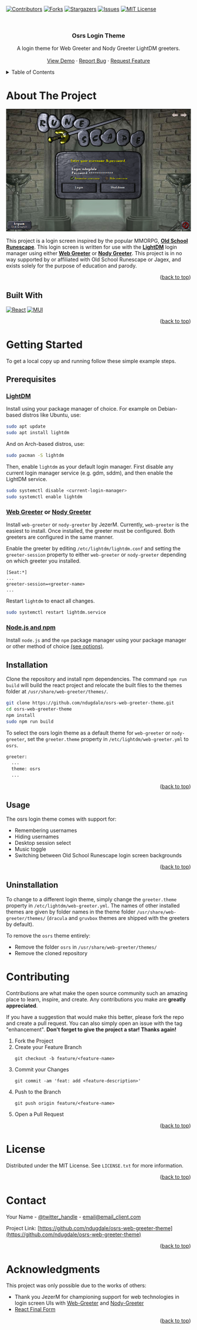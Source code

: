 <a name="readme-top"></a>

[![Contributors][contributors-shield]][contributors-url]
[![Forks][forks-shield]][forks-url]
[![Stargazers][stars-shield]][stars-url]
[![Issues][issues-shield]][issues-url]
[![MIT License][license-shield]][license-url]

<br />
<div align="center">

<h3 align="center">Osrs Login Theme</h3>

  <p align="center">
    A login theme for Web Greeter and Nody Greeter LightDM greeters.
    <br />
    <br />
    <a href="https://github.com/ndugdale/osrs-web-greeter-theme">View Demo</a>
    ·
    <a href="https://github.com/ndugdale/osrs-web-greeter-theme/issues">Report Bug</a>
    ·
    <a href="https://github.com/ndugdale/osrs-web-greeter-theme/issues">Request Feature</a>
  </p>
</div>



<!-- TABLE OF CONTENTS -->
<details>
  <summary>Table of Contents</summary>
  <ol>
    <li>
      <a href="#about-the-project">About The Project</a>
      <ul>
        <li><a href="#built-with">Built With</a></li>
      </ul>
    </li>
    <li>
      <a href="#getting-started">Getting Started</a>
      <ul>
        <li><a href="#prerequisites">Prerequisites</a></li>
        <li><a href="#installation">Installation</a></li>
      </ul>
    </li>
    <li><a href="#usage">Usage</a></li>
    <li><a href="#contributing">Contributing</a></li>
    <li><a href="#license">License</a></li>
    <li><a href="#contact">Contact</a></li>
    <li><a href="#acknowledgments">Acknowledgments</a></li>
  </ol>
</details>

<!-- ABOUT THE PROJECT -->
# About The Project

![Product Name Screen Shot][product-screenshot]

This project is a login screen inspired by the popular MMORPG, [**Old School Runescape**](https://oldschool.runescape.com/). This login screen is written for use with the [**LightDM**](https://github.com/canonical/lightdm) login manager using either [**Web Greeter**](https://github.com/JezerM/web-greeter) or [**Nody Greeter**](https://github.com/JezerM/nody-greeter). This project is in no way supported by or affiliated with Old School Runescape or Jagex, and exists solely for the purpose of education and parody.

<p align="right">(<a href="#readme-top">back to top</a>)</p>

## Built With
[![React][React.js]][React-url]
[![MUI][MUI.js]][MUI-url]

<p align="right">(<a href="#readme-top">back to top</a>)</p>



<!-- GETTING STARTED -->
# Getting Started

To get a local copy up and running follow these simple example steps.

## Prerequisites
### [**LightDM**](https://github.com/canonical/lightdm)

Install using your package manager of choice. For example on Debian-based distros like Ubuntu, use:
```sh
sudo apt update
sudo apt install lightdm
```

And on Arch-based distros, use:
```sh
sudo pacman -S lightdm
```

Then, enable `lightdm` as your default login manager. First disable any current login manager service (e.g. gdm, sddm), and then enable the LightDM service.
```sh
sudo systemctl disable <current-login-manager>
sudo systemctl enable lightdm
```

### [**Web Greeter**](https://github.com/JezerM/web-greeter) or [**Nody Greeter**](https://github.com/JezerM/nody-greeter)

Install `web-greeter` or `nody-greeter` by JezerM. Currently, `web-greeter` is the easiest to install. Once installed, the greeter must be configured. Both greeters are configured in the same manner.

Enable the greeter by editing `/etc/lightdm/lightdm.conf` and setting the `greeter-session` property to either `web-greeter` or `nody-greeter` depending on which greeter you installed.
```
[Seat:*]
...
greeter-session=<greeter-name>
...
```

Restart `lightdm` to enact all changes.
```sh
sudo systemctl restart lightdm.service
```

### [**Node.js** and **npm**](https://nodejs.org/en/download/package-manager/)

Install `node.js` and the `npm` package manager using your package manager or other method of choice [(see options)](https://nodejs.org/en/download/package-manager/).

## Installation

Clone the repository and install npm dependencies. The command `npm run build` will build the react project and relocate the built files to the themes folder at `/usr/share/web-greeter/themes/`.
```sh
git clone https://github.com/ndugdale/osrs-web-greeter-theme.git
cd osrs-web-greeter-theme
npm install
sudo npm run build
```

To select the osrs login theme as a default theme for `web-greeter` or `nody-greeter`, set the `greeter.theme` property in `/etc/lightdm/web-greeter.yml` to `osrs`.
```sh
greeter:
  ...
  theme: osrs
  ...
```

<p align="right">(<a href="#readme-top">back to top</a>)</p> 


<!-- USAGE EXAMPLES -->
## Usage

The osrs login theme comes with support for:
* Remembering usernames
* Hiding usernames
* Desktop session select
* Music toggle
* Switching between Old School Runescape login screen backgrounds



<p align="right">(<a href="#readme-top">back to top</a>)</p>

<!-- UNINSTALLATION -->
## Uninstallation

To change to a different login theme, simply change the `greeter.theme` property in `/etc/lightdm/web-greeter.yml`. The names of other installed themes are given by folder names in the theme folder `/usr/share/web-greeter/themes/` (`dracula` and `gruvbox` themes are shipped with the greeters by default).

To remove the `osrs` theme entirely:
* Remove the folder `osrs` in `/usr/share/web-greeter/themes/`
* Remove the cloned repository

<!-- CONTRIBUTING -->
# Contributing

Contributions are what make the open source community such an amazing place to learn, inspire, and create. Any contributions you make are **greatly appreciated**.

If you have a suggestion that would make this better, please fork the repo and create a pull request. You can also simply open an issue with the tag "enhancement". **Don't forget to give the project a star! Thanks again!**

1. Fork the Project
2. Create your Feature Branch 
    ```
    git checkout -b feature/<feature-name>
    ```
3. Commit your Changes
    ```
    git commit -am 'feat: add <feature-description>'
    ```
4. Push to the Branch
    ```
    git push origin feature/<feature-name>
    ```
5. Open a Pull Request

<p align="right">(<a href="#readme-top">back to top</a>)</p>



<!-- LICENSE -->
# License

Distributed under the MIT License. See `LICENSE.txt` for more information.

<p align="right">(<a href="#readme-top">back to top</a>)</p>



<!-- CONTACT -->
# Contact

Your Name - [@twitter_handle](https://twitter.com/twitter_handle) - email@email_client.com

Project Link: [https://github.com/ndugdale/osrs-web-greeter-theme](https://github.com/ndugdale/osrs-web-greeter-theme)

<p align="right">(<a href="#readme-top">back to top</a>)</p>



<!-- ACKNOWLEDGMENTS -->
# Acknowledgments
This project was only possible due to the works of others:
* Thank you JezerM for championing support for web technologies in login screen UIs with [Web-Greeter](https://github.com/JezerM/web-greeter) and [Nody-Greeter](https://github.com/JezerM/nody-greeter)
* [React Final Form](https://github.com/final-form/react-final-form)

<p align="right">(<a href="#readme-top">back to top</a>)</p>



<!-- MARKDOWN LINKS & IMAGES -->
<!-- https://www.markdownguide.org/basic-syntax/#reference-style-links -->
[contributors-shield]: https://img.shields.io/github/contributors/ndugdale/osrs-web-greeter-theme.svg?style=for-the-badge
[contributors-url]: https://github.com/ndugdale/osrs-web-greeter-theme/graphs/contributors
[forks-shield]: https://img.shields.io/github/forks/ndugdale/osrs-web-greeter-theme.svg?style=for-the-badge
[forks-url]: https://github.com/ndugdale/osrs-web-greeter-theme/network/members
[stars-shield]: https://img.shields.io/github/stars/ndugdale/osrs-web-greeter-theme.svg?style=for-the-badge
[stars-url]: https://github.com/ndugdale/osrs-web-greeter-theme/stargazers
[issues-shield]: https://img.shields.io/github/issues/ndugdale/osrs-web-greeter-theme.svg?style=for-the-badge
[issues-url]: https://github.com/ndugdale/osrs-web-greeter-theme/issues
[license-shield]: https://img.shields.io/github/license/ndugdale/osrs-web-greeter-theme.svg?style=for-the-badge
[license-url]: https://github.com/ndugdale/osrs-web-greeter-theme/blob/master/LICENSE.txt
[linkedin-shield]: https://img.shields.io/badge/-LinkedIn-black.svg?style=for-the-badge&logo=linkedin&colorB=555
[linkedin-url]: https://linkedin.com/in/linkedin_username
[product-screenshot]: /docs/images/login-main.png
[React.js]: https://img.shields.io/badge/React-20232A?style=for-the-badge&logo=react&logoColor=61DAFB
[React-url]: https://reactjs.org/
[MUI.js]: https://img.shields.io/badge/MUI-%230081CB.svg?style=for-the-badge&logo=mui&logoColor=white
[MUI-url]: https://mui.com/
